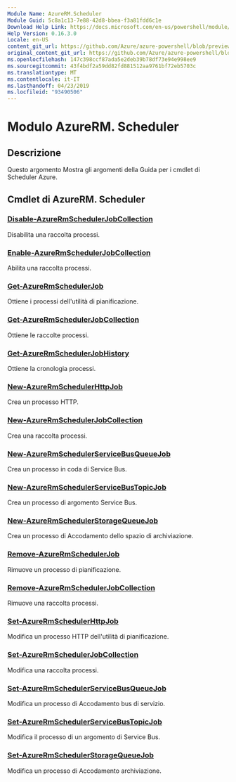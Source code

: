 ```yaml
---
Module Name: AzureRM.Scheduler
Module Guid: 5c8a1c13-7e88-42d8-bbea-f3a81fdd6c1e
Download Help Link: https://docs.microsoft.com/en-us/powershell/module/azurerm.scheduler
Help Version: 0.16.3.0
Locale: en-US
content_git_url: https://github.com/Azure/azure-powershell/blob/preview/src/ResourceManager/Scheduler/Commands.Scheduler/help/AzureRM.Scheduler.md
original_content_git_url: https://github.com/Azure/azure-powershell/blob/preview/src/ResourceManager/Scheduler/Commands.Scheduler/help/AzureRM.Scheduler.md
ms.openlocfilehash: 147c398ccf87ada5e2deb39b78df73e94e998ee9
ms.sourcegitcommit: 43f4bdf2a59dd82fd881512aa9761bf72eb5703c
ms.translationtype: MT
ms.contentlocale: it-IT
ms.lasthandoff: 04/23/2019
ms.locfileid: "93490506"
---
```

# Modulo AzureRM. Scheduler
## Descrizione
Questo argomento Mostra gli argomenti della Guida per i cmdlet di Scheduler Azure.

## Cmdlet di AzureRM. Scheduler
### [Disable-AzureRmSchedulerJobCollection](Disable-AzureRmSchedulerJobCollection.md)
Disabilita una raccolta processi.

### [Enable-AzureRmSchedulerJobCollection](Enable-AzureRmSchedulerJobCollection.md)
Abilita una raccolta processi.

### [Get-AzureRmSchedulerJob](Get-AzureRmSchedulerJob.md)
Ottiene i processi dell'utilità di pianificazione.

### [Get-AzureRmSchedulerJobCollection](Get-AzureRmSchedulerJobCollection.md)
Ottiene le raccolte processi.

### [Get-AzureRmSchedulerJobHistory](Get-AzureRmSchedulerJobHistory.md)
Ottiene la cronologia processi.

### [New-AzureRmSchedulerHttpJob](New-AzureRmSchedulerHttpJob.md)
Crea un processo HTTP.

### [New-AzureRmSchedulerJobCollection](New-AzureRmSchedulerJobCollection.md)
Crea una raccolta processi.

### [New-AzureRmSchedulerServiceBusQueueJob](New-AzureRmSchedulerServiceBusQueueJob.md)
Crea un processo in coda di Service Bus.

### [New-AzureRmSchedulerServiceBusTopicJob](New-AzureRmSchedulerServiceBusTopicJob.md)
Crea un processo di argomento Service Bus.

### [New-AzureRmSchedulerStorageQueueJob](New-AzureRmSchedulerStorageQueueJob.md)
Crea un processo di Accodamento dello spazio di archiviazione.

### [Remove-AzureRmSchedulerJob](Remove-AzureRmSchedulerJob.md)
Rimuove un processo di pianificazione.

### [Remove-AzureRmSchedulerJobCollection](Remove-AzureRmSchedulerJobCollection.md)
Rimuove una raccolta processi.

### [Set-AzureRmSchedulerHttpJob](Set-AzureRmSchedulerHttpJob.md)
Modifica un processo HTTP dell'utilità di pianificazione.

### [Set-AzureRmSchedulerJobCollection](Set-AzureRmSchedulerJobCollection.md)
Modifica una raccolta processi.

### [Set-AzureRmSchedulerServiceBusQueueJob](Set-AzureRmSchedulerServiceBusQueueJob.md)
Modifica un processo di Accodamento bus di servizio.

### [Set-AzureRmSchedulerServiceBusTopicJob](Set-AzureRmSchedulerServiceBusTopicJob.md)
Modifica il processo di un argomento di Service Bus.

### [Set-AzureRmSchedulerStorageQueueJob](Set-AzureRmSchedulerStorageQueueJob.md)
Modifica un processo di Accodamento archiviazione.

